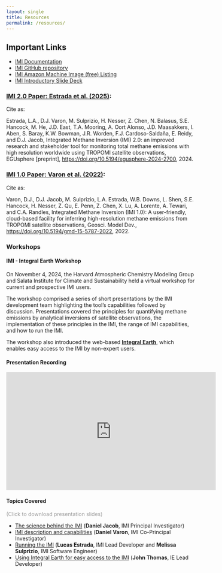 ```yaml
---
layout: single
title: Resources
permalink: /resources/
---
```


## Important Links

- [IMI Documentation](https://imi.readthedocs.io/en/latest/)
- [IMI GitHub repository](https://github.com/geoschem/integrated_methane_inversion)
- [IMI Amazon Machine Image (free) Listing](https://aws.amazon.com/marketplace/seller-profile?id=16893bfa-48fa-425f-b0e3-f49ad9d202a4)
- <a href = "{{site.baseurl}}/assets/powerpoint/integratedmethaneinversion_imi.pdf">IMI Introductory Slide Deck</a>

### [IMI 2.0 Paper: Estrada et al. (2025)](https://egusphere.copernicus.org/preprints/2024/egusphere-2024-2700/):

Cite as:

Estrada, L.A., D.J. Varon, M. Sulprizio, H. Nesser, Z. Chen, N. Balasus, S.E. Hancock, M. He, J.D. East, T.A. Mooring, A. Oort Alonso, J.D. Maasakkers, I. Aben, S. Baray, K.W. Bowman, J.R. Worden, F.J. Cardoso-Saldaña, E. Reidy, and D.J. Jacob, Integrated Methane Inversion (IMI) 2.0: an improved research and stakeholder tool for monitoring total methane emissions with high resolution worldwide using TROPOMI satellite observations, EGUsphere [preprint], https://doi.org/10.5194/egusphere-2024-2700, 2024.

### [IMI 1.0 Paper: Varon et al. (2022)](https://gmd.copernicus.org/articles/15/5787/2022/gmd-15-5787-2022.html):

Cite as:

Varon, D.J., D.J. Jacob, M. Sulprizio, L.A. Estrada, W.B. Downs, L. Shen, S.E. Hancock, H. Nesser, Z. Qu, E. Penn, Z. Chen, X. Lu, A. Lorente, A. Tewari, and C.A. Randles, Integrated Methane Inversion (IMI 1.0): A user-friendly, cloud-based facility for inferring high-resolution methane emissions from TROPOMI satellite observations, Geosci. Model Dev., https://doi.org/10.5194/gmd-15-5787-2022, 2022.

### Workshops

#### IMI - Integral Earth Workshop

On November 4, 2024, the Harvard Atmospheric Chemistry Modeling Group and Salata Institute for Climate and Sustainability held a virtual workshop for current and prospective IMI users.

The workshop comprised a series of short presentations by the IMI development team highlighting the tool’s capabilities followed by discussion. Presentations covered the principles for quantifying methane emissions by analytical inversions of satellite observations, the implementation of these principles in the IMI, the range of IMI capabilities, and how to run the IMI.

The workshop also introduced the web-based <a href = "http://integralearth.github.io" target = "#"><strong>Integral Earth</strong></a>, which enables easy access to the IMI by non-expert users.

<!-- <img src = "{{ site.baseurl }}/assets/plots/WorkshopBrochure.png" /> -->


<!-- <div style = "width: 100%; display: flex; justify-content: center; margin-bottom: 1.8rem; ">
<a href = "{{site.baseurl}}/assets/invitation/workshop_invitation_final.pdf" download>
    <button style = "margin: 10px; background-color: #98c89a; color: white; outline: none; border: solid transparent 1px; border-radius: 5px; padding: 7px">
        Download PDF Invitation
    </button>
    </a>
</div> -->

#### Presentation Recording

<iframe width="560" height="315" src="https://www.youtube.com/embed/uUcMMb_4X0M?si=Nq7MGhMIZmhSy5KB" title="YouTube video player" frameborder="0" allow="accelerometer; autoplay; clipboard-write; encrypted-media; gyroscope; picture-in-picture; web-share" referrerpolicy="strict-origin-when-cross-origin" allowfullscreen></iframe>

#### Topics Covered

<p style = "color: rgb(155,155,155)">(Click to download presentation slides)</p>

- <a href = "{{site.baseurl}}/assets/powerpoint/1_Why_the_IMI.pdf" download>The science behind the IMI</a> (<strong>Daniel Jacob</strong>, IMI Principal Investigator)
- <a href = "{{site.baseurl}}/assets/powerpoint/2_IMI_description_and_capabilities.pdf" download>IMI description and capabilities</a> (<strong>Daniel Varon</strong>, IMI Co-Principal Investigator)
- <a href = "{{site.baseurl}}/assets/powerpoint/3_Running_the_IMI.pdf" download>Running the IMI</a> (<strong>Lucas Estrada</strong>, IMI Lead Developer and <strong>Melissa Sulprizio</strong>, IMI Software Engineer)
- <a href = "{{site.baseurl}}/assets/powerpoint/4_Using_IE_for_easy_access_to_the_IMI.pdf" download>Using Integral Earth for easy access to the IMI</a> (<strong>John Thomas</strong>, IE Lead Developer)
